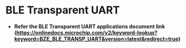 # BLE Transparent UART

-   **Refer the BLE Transparent UART applications document link (https://onlinedocs.microchip.com/v2/keyword-lookup?keyword=BZE_BLE_TRANSP_UART&version=latest&redirect=true)**